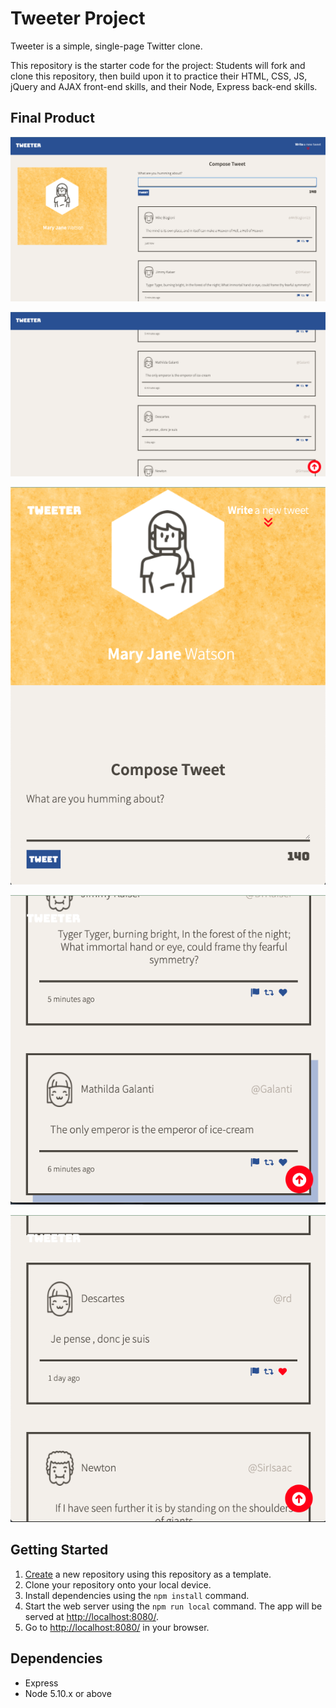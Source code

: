 # Tweeter Project

Tweeter is a simple, single-page Twitter clone.

This repository is the starter code for the project: Students will fork and clone this repository, then build upon it to practice their HTML, CSS, JS, jQuery and AJAX front-end skills, and their Node, Express back-end skills.

## Final Product

!["Screenshot of large screen top"](https://github.com/josuevalo/tweeter-project/blob/master/docs/Main%20%20large%20screen.png?raw=true)

!["Screenshot of large screen back to top"](https://github.com/josuevalo/tweeter-project/blob/master/docs/large%20screen%20with%20back%20to%20top.png?raw=true)

!["Screenshot of small screen top"](https://github.com/josuevalo/tweeter-project/blob/master/docs/smallscreen.png?raw=true)

!["Screenshot of small screen back to top"](https://github.com/josuevalo/tweeter-project/blob/master/docs/SmallScreen-with-backtotop.png?raw=true)

!["Screenshot of like feature"](https://github.com/josuevalo/tweeter-project/blob/master/docs/Like.png?raw=true)


## Getting Started

1. [Create](https://docs.github.com/en/repositories/creating-and-managing-repositories/creating-a-repository-from-a-template) a new repository using this repository as a template.
2. Clone your repository onto your local device.
3. Install dependencies using the `npm install` command.
3. Start the web server using the `npm run local` command. The app will be served at <http://localhost:8080/>.
4. Go to <http://localhost:8080/> in your browser.

## Dependencies

- Express
- Node 5.10.x or above
